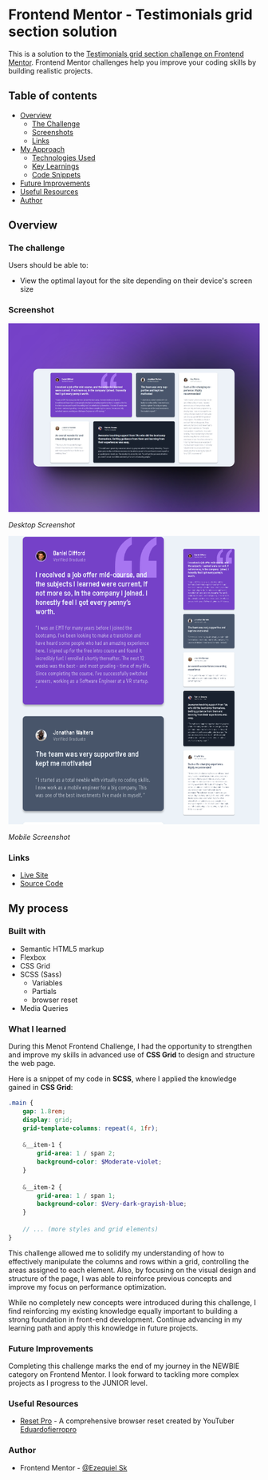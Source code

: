 # Frontend Mentor - Testimonials grid section solution

This is a solution to the [Testimonials grid section challenge on Frontend Mentor](https://www.frontendmentor.io/challenges/testimonials-grid-section-Nnw6J7Un7). Frontend Mentor challenges help you improve your coding skills by building realistic projects. 

## Table of contents

- [Overview](#overview)
  - [The Challenge](#the-challenge)
  - [Screenshots](#screenshots)
  - [Links](#links)
- [My Approach](#my-approach)
  - [Technologies Used](#technologies-used)
  - [Key Learnings](#key-learnings)
  - [Code Snippets](#code-snippets)
- [Future Improvements](#future-improvements)
- [Useful Resources](#useful-resources)
- [Author](#author)

## Overview

### The challenge

Users should be able to:

- View the optimal layout for the site depending on their device's screen size

### Screenshot

![Desktop Screenshot](./screenshot/desktop-screenshot.png)

*Desktop Screenshot*

![Mobile Screenshot](./screenshot/mobile-Screenshot.png)

*Mobile Screenshot*

### Links

- [Live Site](https://ezequiel-sk.github.io/Testimonials-grid-section/)
- [Source Code](https://github.com/Ezequiel-sk/Testimonials-grid-section)

## My process

### Built with

- Semantic HTML5 markup
- Flexbox
- CSS Grid
- SCSS (Sass)
  - Variables
  - Partials
  - browser reset
- Media Queries

### What I learned

During this Menot Frontend Challenge, I had the opportunity to strengthen and improve my skills in advanced use of **CSS Grid** to design and structure the web page.

Here is a snippet of my code in **SCSS**, where I applied the knowledge gained in **CSS Grid**:

``` scss
.main {
    gap: 1.8rem;
    display: grid;
    grid-template-columns: repeat(4, 1fr);

    &__item-1 {
        grid-area: 1 / span 2;
        background-color: $Moderate-violet;
    }

    &__item-2 {
        grid-area: 1 / span 1;
        background-color: $Very-dark-grayish-blue;
    }

    // ... (more styles and grid elements)
}
```

This challenge allowed me to solidify my understanding of how to effectively manipulate the columns and rows within a grid, controlling the areas assigned to each element. Also, by focusing on the visual design and structure of the page, I was able to reinforce previous concepts and improve my focus on performance optimization.

While no completely new concepts were introduced during this challenge, I find reinforcing my existing knowledge equally important to building a strong foundation in front-end development. Continue advancing in my learning path and apply this knowledge in future projects.

### Future Improvements

Completing this challenge marks the end of my journey in the NEWBIE category on Frontend Mentor. I look forward to tackling more complex projects as I progress to the JUNIOR level.

### Useful Resources

- [Reset Pro](https://github.com/eduardofierropro/Reset-CSS) - A comprehensive browser reset created by YouTuber [Eduardofierropro](https://www.youtube.com/watch?v=Foieq2jTajE)

### Author

- Frontend Mentor - [@Ezequiel Sk](https://www.frontendmentor.io/profile/Leandro-smiak)
